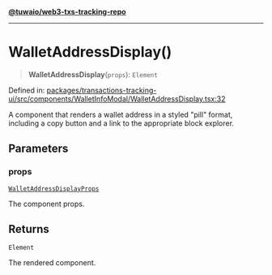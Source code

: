 [**@tuwaio/web3-txs-tracking-repo**](../../../README.md)

***

# WalletAddressDisplay()

> **WalletAddressDisplay**(`props`): `Element`

Defined in: [packages/transactions-tracking-ui/src/components/WalletInfoModal/WalletAddressDisplay.tsx:32](https://github.com/TuwaIO/web3-transactions-tracking/blob/65f363300724bdf9b035eaffd2ca6ee39c3a7709/packages/transactions-tracking-ui/src/components/WalletInfoModal/WalletAddressDisplay.tsx#L32)

A component that renders a wallet address in a styled "pill" format,
including a copy button and a link to the appropriate block explorer.

## Parameters

### props

[`WalletAddressDisplayProps`](../type-aliases/WalletAddressDisplayProps.md)

The component props.

## Returns

`Element`

The rendered component.
